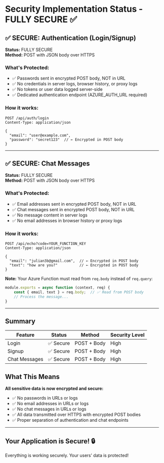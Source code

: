 # Security Implementation Status - FULLY SECURE ✅

## ✅ SECURE: Authentication (Login/Signup)

**Status:** FULLY SECURE  
**Method:** POST with JSON body over HTTPS

### What's Protected:
- ✅ Passwords sent in encrypted POST body, NOT in URL
- ✅ No credentials in server logs, browser history, or proxy logs
- ✅ No tokens or user data logged server-side
- ✅ Dedicated authentication endpoint (AZURE_AUTH_URL required)

### How it works:
```http
POST /api/auth/login
Content-Type: application/json

{
  "email": "user@example.com",
  "password": "secret123"  // ← Encrypted in POST body
}
```

---

## ✅ SECURE: Chat Messages

**Status:** FULLY SECURE  
**Method:** POST with JSON body over HTTPS

### What's Protected:
- ✅ Email addresses sent in encrypted POST body, NOT in URL
- ✅ Chat messages sent in encrypted POST body, NOT in URL
- ✅ No message content in server logs
- ✅ No email addresses in browser history or proxy logs

### How it works:
```http
POST /api/echo?code=YOUR_FUNCTION_KEY
Content-Type: application/json

{
  "email": "julian3b@gmail.com",  // ← Encrypted in POST body
  "text": "how are you?"          // ← Encrypted in POST body
}
```

**Note:** Your Azure Function must read from `req.body` instead of `req.query`:

```javascript
module.exports = async function (context, req) {
    const { email, text } = req.body;  // ✅ Read from POST body
    // Process the message...
}
```

---

## Summary

| Feature | Status | Method | Security Level |
|---------|--------|--------|----------------|
| Login | ✅ Secure | POST + Body | High |
| Signup | ✅ Secure | POST + Body | High |
| Chat Messages | ✅ Secure | POST + Body | High |

## What This Means

**All sensitive data is now encrypted and secure:**
- ✅ No passwords in URLs or logs
- ✅ No email addresses in URLs or logs  
- ✅ No chat messages in URLs or logs
- ✅ All data transmitted over HTTPS with encrypted POST bodies
- ✅ Proper separation of authentication and chat endpoints

---

## Your Application is Secure! 🔒

Everything is working securely. Your users' data is protected!
